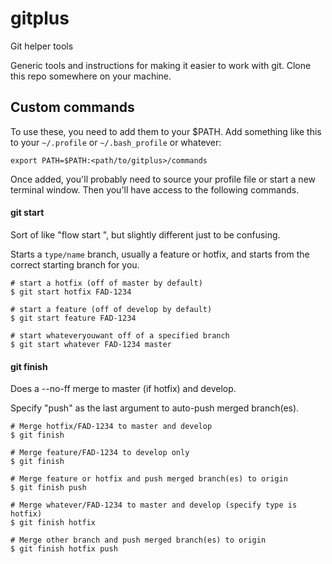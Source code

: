 # gitplus
Git helper tools

Generic tools and instructions for making it easier to work with git. Clone this repo somewhere on your machine.

## Custom commands

To use these, you need to add them to your $PATH. Add something like this to your `~/.profile` or `~/.bash_profile` or whatever:

```
export PATH=$PATH:<path/to/gitplus>/commands
```

Once added, you'll probably need to source your profile file or start a new terminal window. Then you'll have access to the following commands.

#### git start

Sort of like "flow <type> start <name>", but slightly different just to be confusing.

Starts a `type/name` branch, usually a feature or hotfix, and starts from the correct starting branch for you.

```shell
# start a hotfix (off of master by default)
$ git start hotfix FAD-1234

# start a feature (off of develop by default)
$ git start feature FAD-1234

# start whateveryouwant off of a specified branch
$ git start whatever FAD-1234 master
```

#### git finish

Does a --no-ff merge to master (if hotfix) and develop.

Specify "push" as the last argument to auto-push merged branch(es).

```shell
# Merge hotfix/FAD-1234 to master and develop
$ git finish

# Merge feature/FAD-1234 to develop only
$ git finish

# Merge feature or hotfix and push merged branch(es) to origin
$ git finish push

# Merge whatever/FAD-1234 to master and develop (specify type is hotfix)
$ git finish hotfix

# Merge other branch and push merged branch(es) to origin
$ git finish hotfix push
```
